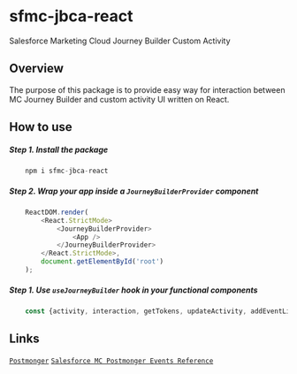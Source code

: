sfmc-jbca-react
============

Salesforce Marketing Cloud Journey Builder Custom Activity 

## Overview ##

The purpose of this package is to provide easy way for interaction between MC Journey Builder and custom activity UI written on React. 

## How to use

##### Step 1. Install the package

```js
    npm i sfmc-jbca-react
```

##### Step 2. Wrap your app inside a `JourneyBuilderProvider` component

```js
    ReactDOM.render(
        <React.StrictMode>
            <JourneyBuilderProvider>
                <App />
            </JourneyBuilderProvider>
        </React.StrictMode>,
        document.getElementById('root')
    );
```

##### Step 1. Use `useJourneyBuilder` hook in your functional components

```js
    const {activity, interaction, getTokens, updateActivity, addEventListener} = useJourneyBuilder();
```

## Links ##

[`Postmonger`](https://github.com/kevinparkerson/postmonger)
[`Salesforce MC Postmonger Events Reference`](https://developer.salesforce.com/docs/atlas.en-us.noversion.mc-app-development.meta/mc-app-development/using-postmonger.htm)
